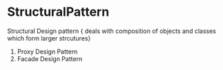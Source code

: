 # StructuralPattern
Structural Design pattern { deals with composition of objects and classes which form larger strcutures}
1. Proxy Design Pattern
2. Facade Design Pattern
